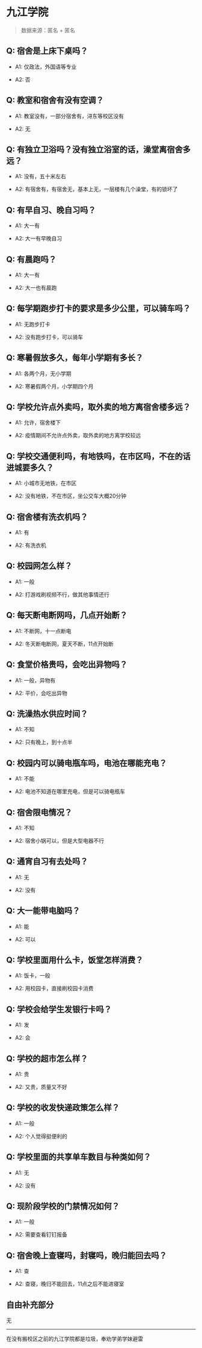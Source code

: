 # 九江学院

> 数据来源：匿名 + 匿名

## Q: 宿舍是上床下桌吗？

- A1: 仅政法，外国语等专业

- A2: 否

## Q: 教室和宿舍有没有空调？

- A1: 教室没有，一部分宿舍有，浔东等校区没有

- A2: 无

## Q: 有独立卫浴吗？没有独立浴室的话，澡堂离宿舍多远？

- A1: 没有，五十米左右

- A2: 有宿舍有，有宿舍无，基本上无，一层楼有几个澡堂，有的锁坏了

## Q: 有早自习、晚自习吗？

- A1: 大一有

- A2: 大一有早晚自习

## Q: 有晨跑吗？

- A1: 大一有

- A2: 大一也有晨跑

## Q: 每学期跑步打卡的要求是多少公里，可以骑车吗？

- A1: 无跑步打卡

- A2: 没有跑步打卡，可以骑车

## Q: 寒暑假放多久，每年小学期有多长？

- A1: 各两个月，无小学期

- A2: 寒暑假两个月，小学期四个月

## Q: 学校允许点外卖吗，取外卖的地方离宿舍楼多远？

- A1: 允许，宿舍楼下

- A2: 疫情期间不允许点外卖，取外卖的地方离学校较远

## Q: 学校交通便利吗，有地铁吗，在市区吗，不在的话进城要多久？

- A1: 小城市无地铁，在市区

- A2: 没有地铁，不在市区，坐公交车大概20分钟

## Q: 宿舍楼有洗衣机吗？

- A1: 有

- A2: 有洗衣机

## Q: 校园网怎么样？

- A1: 一般

- A2: 打游戏刷视频不行，做其他事情还行

## Q: 每天断电断网吗，几点开始断？

- A1: 不断网，十一点断电

- A2: 冬天断电断网，夏天不断，11点开始断

## Q: 食堂价格贵吗，会吃出异物吗？

- A1: 一般，异物有

- A2: 平价，会吃出异物

## Q: 洗澡热水供应时间？

- A1: 不知

- A2: 只有晚上，到十点半

## Q: 校园内可以骑电瓶车吗，电池在哪能充电？

- A1: 不能

- A2: 电池不知道在哪里充电，但是可以骑电瓶车

## Q: 宿舍限电情况？

- A1: 不知

- A2: 宿舍小锅可以，但是大型电器不行

## Q: 通宵自习有去处吗？

- A1: 无

- A2: 没有

## Q: 大一能带电脑吗？

- A1: 能

- A2: 可以

## Q: 学校里面用什么卡，饭堂怎样消费？

- A1: 饭卡，一般

- A2: 用校园卡，直接刷校园卡消费

## Q: 学校会给学生发银行卡吗？

- A1: 发

- A2: 会

## Q: 学校的超市怎么样？

- A1: 贵

- A2: 又贵，质量又不好

## Q: 学校的收发快递政策怎么样？

- A1: 一般

- A2: 个人觉得挺便利的

## Q: 学校里面的共享单车数目与种类如何？

- A1: 无

- A2: 没有

## Q: 现阶段学校的门禁情况如何？

- A1: 一般

- A2: 需要查看钉钉报备

## Q: 宿舍晚上查寝吗，封寝吗，晚归能回去吗？

- A1: 查

- A2: 查寝，晚归不能回去，11点之后不能进寝室

## 自由补充部分

无

***

在没有搬校区之前的九江学院都是垃圾，奉劝学弟学妹避雷